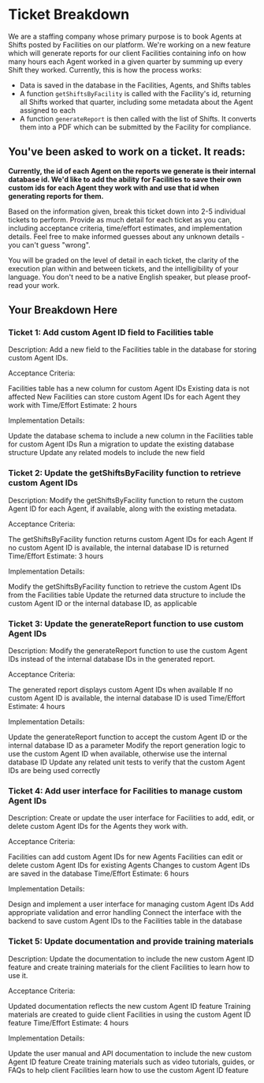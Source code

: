 # Ticket Breakdown
We are a staffing company whose primary purpose is to book Agents at Shifts posted by Facilities on our platform. We're working on a new feature which will generate reports for our client Facilities containing info on how many hours each Agent worked in a given quarter by summing up every Shift they worked. Currently, this is how the process works:

- Data is saved in the database in the Facilities, Agents, and Shifts tables
- A function `getShiftsByFacility` is called with the Facility's id, returning all Shifts worked that quarter, including some metadata about the Agent assigned to each
- A function `generateReport` is then called with the list of Shifts. It converts them into a PDF which can be submitted by the Facility for compliance.

## You've been asked to work on a ticket. It reads:

**Currently, the id of each Agent on the reports we generate is their internal database id. We'd like to add the ability for Facilities to save their own custom ids for each Agent they work with and use that id when generating reports for them.**


Based on the information given, break this ticket down into 2-5 individual tickets to perform. Provide as much detail for each ticket as you can, including acceptance criteria, time/effort estimates, and implementation details. Feel free to make informed guesses about any unknown details - you can't guess "wrong".


You will be graded on the level of detail in each ticket, the clarity of the execution plan within and between tickets, and the intelligibility of your language. You don't need to be a native English speaker, but please proof-read your work.

## Your Breakdown Here

### Ticket 1: Add custom Agent ID field to Facilities table
Description: Add a new field to the Facilities table in the database for storing custom Agent IDs.

Acceptance Criteria:

Facilities table has a new column for custom Agent IDs
Existing data is not affected
New Facilities can store custom Agent IDs for each Agent they work with
Time/Effort Estimate: 2 hours

Implementation Details:

Update the database schema to include a new column in the Facilities table for custom Agent IDs
Run a migration to update the existing database structure
Update any related models to include the new field

### Ticket 2: Update the getShiftsByFacility function to retrieve custom Agent IDs

Description: Modify the getShiftsByFacility function to return the custom Agent ID for each Agent, if available, along with the existing metadata.

Acceptance Criteria:

The getShiftsByFacility function returns custom Agent IDs for each Agent
If no custom Agent ID is available, the internal database ID is returned
Time/Effort Estimate: 3 hours

Implementation Details:

Modify the getShiftsByFacility function to retrieve the custom Agent IDs from the Facilities table
Update the returned data structure to include the custom Agent ID or the internal database ID, as applicable

### Ticket 3: Update the generateReport function to use custom Agent IDs

Description: Modify the generateReport function to use the custom Agent IDs instead of the internal database IDs in the generated report.

Acceptance Criteria:

The generated report displays custom Agent IDs when available
If no custom Agent ID is available, the internal database ID is used
Time/Effort Estimate: 4 hours

Implementation Details:

Update the generateReport function to accept the custom Agent ID or the internal database ID as a parameter
Modify the report generation logic to use the custom Agent ID when available, otherwise use the internal database ID
Update any related unit tests to verify that the custom Agent IDs are being used correctly

### Ticket 4: Add user interface for Facilities to manage custom Agent IDs

Description: Create or update the user interface for Facilities to add, edit, or delete custom Agent IDs for the Agents they work with.

Acceptance Criteria:

Facilities can add custom Agent IDs for new Agents
Facilities can edit or delete custom Agent IDs for existing Agents
Changes to custom Agent IDs are saved in the database
Time/Effort Estimate: 6 hours

Implementation Details:

Design and implement a user interface for managing custom Agent IDs
Add appropriate validation and error handling
Connect the interface with the backend to save custom Agent IDs to the Facilities table in the database

### Ticket 5: Update documentation and provide training materials

Description: Update the documentation to include the new custom Agent ID feature and create training materials for the client Facilities to learn how to use it.

Acceptance Criteria:

Updated documentation reflects the new custom Agent ID feature
Training materials are created to guide client Facilities in using the custom Agent ID feature
Time/Effort Estimate: 4 hours

Implementation Details:

Update the user manual and API documentation to include the new custom Agent ID feature
Create training materials such as video tutorials, guides, or FAQs to help client Facilities learn how to use the custom Agent ID feature